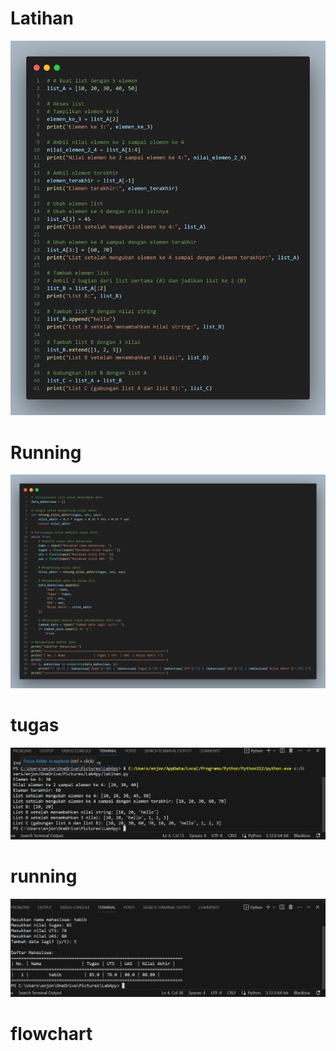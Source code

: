 # Latihan 
![gambar](ss1.png)
# Running
![gambar](ss2.png)
# tugas
![gambar](ss3.png)
# running
![gambar](ss4.png)
# flowchart
